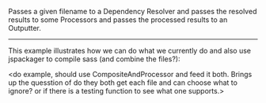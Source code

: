 Passes a given filename to a Dependency Resolver and passes the resolved results to some Processors and passes the processed results to an Outputter.

-------------

This example illustrates how we can do what we currently do and also use jspackager to compile sass (and combine the files?):

<do example, should use CompositeAndProcessor and feed it both.
    Brings up the quesstion of do they both get each file and can choose what to ignore? or if there is a testing function to see what one supports.>

